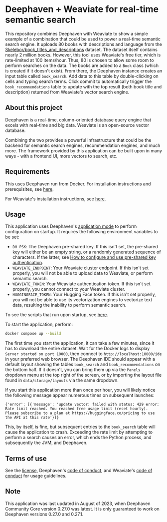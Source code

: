 # Deephaven + Weaviate for real-time semantic search

This repository combines Deephaven with Weaviate to show a simple example of a combination that could be used to power a real-time semantic search engine. It uploads 80 books with descriptions and language from the [Skelebor/book_titles_and_descriptions](https://huggingface.co/datasets/Skelebor/book_titles_and_descriptions) dataset. The dataset itself contains nearly 2 million books. However, this tool uses Weaviate's free tier, which is rate-limited at 100 items/hour. Thus, 80 is chosen to allow some room to perform searches on the data. The books are added to a `Book` class (which is created if it doesn't exist). From there, the Deephaven instance creates an input table called `book_search`. Add data to this table by double-clicking on cells and typing search terms. Click commit to automatically trigger the `book_recommendations` table to update with the top result (both book title and description) returned from Weaviate's vector search engine.

## About this project 

Deephaven is a real-time, column-oriented database query engine that excels with real-time and big data.
Weaviate is an open-source vector database.

Combining the two provides a powerful infrastructure that could be the backend for semantic search engines, recommendation engines, and much more. The framework provided by this application can be built upon in many ways - with a frontend UI, more vectors to search, etc.

## Requirements

This uses Deephaven run from Docker. For installation instructions and prerequisites, see [here](https://deephaven.io/core/docs/tutorials/quickstart/).

For Weaviate's installation instructions, see [here](https://weaviate.io/developers/weaviate/client-libraries/python).

## Usage

This application uses Deephaven's [application mode](https://deephaven.io/core/docs/reference/app-mode/application-mode-config/) to perform configuration on startup. It requires the following environment variables to be set:

- `DH_PSK`: The Deephaven pre-shared key. If this isn't set, the pre-shared key will either be an empty string, or a randomly generated sequence of characters. If the latter, see [How to configure and use pre-shared key authentication](https://deephaven.io/core/docs/how-to-guides/authentication/auth-psk/).
- `WEAVIATE_ENDPOINT`: Your Weaviate cluster endpoint. If this isn't set properly, you will not be able to upload data to Weaviate, or perform semantic search.
- `WEAVIATE_TOKEN`: Your Weaviate authentication token. If this isn't set properly, you cannot connect to your Weaviate cluster.
- `HUGGINGFACE_TOKEN`: Your Hugging Face token. If this isn't set properly, you will not be able to use its vectorization engines to vectorize text data, resulting the inability to perform semantic search.

To see the scripts that run upon startup, see [here](./data/app.d/app.app).

To start the application, perform:

```bash
docker compose up --build
```

The first time you start the application, it can take a few minutes, since it has to download the entire dataset. Wait for the Docker logs to display `Server started on port 10000`, then connect to `http://localhost:10000/ide` in your preferred web browser. The Deephaven IDE should appear with a default layout showing the tables `book_search` and `book_recommendations` on the bottom half. If it doesn't, you can bring them up via the `Panels` dropdown menu at the top right of the screen, or by importing the layout file found in `data/storage/layouts` via the same dropdown.

If you start this application more than once per hour, you will likely notice the following message appear numerous times on subsequent launches:

```
{'error': [{'message': 'update vector: failed with status: 429 error: Rate limit reached. You reached free usage limit (reset hourly). Please subscribe to a plan at https://huggingface.co/pricing to use the API at this rate'}]}
```

This, by itself, is fine, but subsequent entries to the `book_search` table will cause the application to crash. Exceeding the rate limit by attempting to perform a search causes an error, which ends the Python process, and subsequently the JVM, and Deephaven.

## Terms of use

See the [license](./LICENSE.md), Deephaven's [code of conduct](https://github.com/deephaven/deephaven-core/blob/main/CODE_OF_CONDUCT.md), and Weaviate's [code of conduct](https://github.com/weaviate/weaviate/blob/master/CODE_OF_CONDUCT.md) for usage guidelines.

## Note

This application was last updated in August of 2023, when Deephaven Community Core version 0.27.0 was latest. It is only guaranteed to work on Deephaven versions 0.27.0 and 0.27.1.
